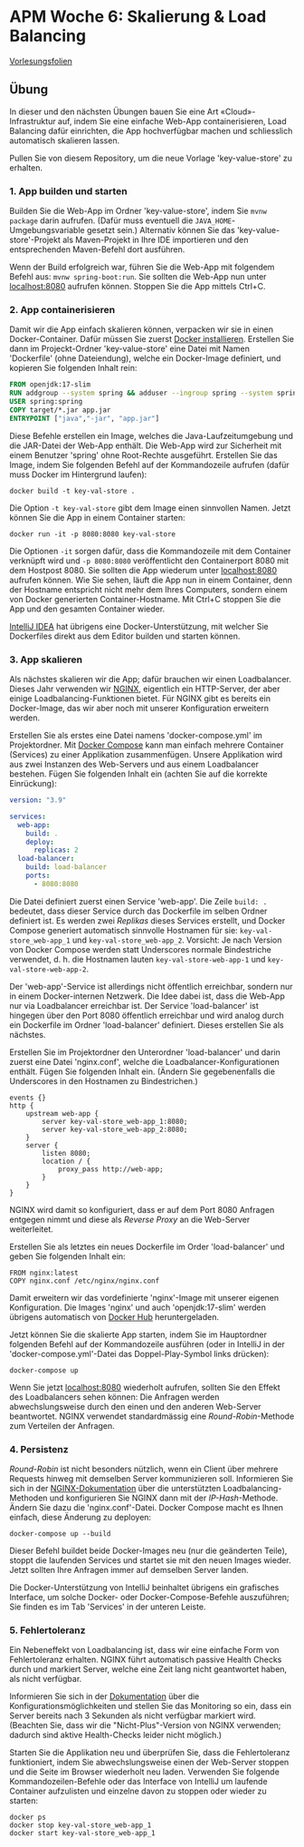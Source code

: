 # APM Woche 6: Skalierung & Load Balancing


[Vorlesungsfolien](Skalierung%20und%20Load%20Balancing.pdf)


## Übung

In dieser und den nächsten Übungen bauen Sie eine Art «Cloud»-Infrastruktur 
auf, indem Sie eine einfache Web-App containerisieren, Load Balancing dafür
einrichten, die App hochverfügbar machen und schliesslich automatisch 
skalieren lassen.

Pullen Sie von diesem Repository, um die neue Vorlage 'key-value-store' zu 
erhalten.


### 1. App builden und starten

Builden Sie die Web-App im Ordner 'key-value-store', indem Sie `mvnw package` 
darin aufrufen. (Dafür muss eventuell die `JAVA_HOME`-Umgebungsvariable gesetzt 
sein.) Alternativ können Sie das 'key-value-store'-Projekt als Maven-Projekt in 
Ihre IDE importieren und den entsprechenden Maven-Befehl dort ausführen.

Wenn der Build erfolgreich war, führen Sie die Web-App mit folgendem Befehl
aus: `mvnw spring-boot:run`. Sie sollten die Web-App nun unter
[localhost:8080](http://localhost:8080) aufrufen können. Stoppen Sie die App
mittels Ctrl+C.


### 2. App containerisieren

Damit wir die App einfach skalieren können, verpacken wir sie in einen
Docker-Container. Dafür müssen Sie zuerst
[Docker installieren](https://www.docker.com/products/docker-desktop). Erstellen
Sie dann im Projeckt-Ordner 'key-value-store' eine Datei mit Namen
'Dockerfile' (ohne Dateiendung), welche ein Docker-Image definiert, und kopieren
Sie folgenden Inhalt rein:

```dockerfile
FROM openjdk:17-slim
RUN addgroup --system spring && adduser --ingroup spring --system spring
USER spring:spring
COPY target/*.jar app.jar
ENTRYPOINT ["java","-jar", "app.jar"]
```

Diese Befehle erstellen ein Image, welches die Java-Laufzeitumgebung und die
JAR-Datei der Web-App enthält. Die Web-App wird zur Sicherheit mit einem
Benutzer 'spring' ohne Root-Rechte ausgeführt. Erstellen Sie das Image, indem
Sie folgenden Befehl auf der Kommandozeile aufrufen (dafür muss Docker im
Hintergrund laufen):

    docker build -t key-val-store .

Die Option `-t key-val-store` gibt dem Image einen sinnvollen Namen. Jetzt
können Sie die App in einem Container starten:

    docker run -it -p 8080:8080 key-val-store

Die Optionen `-it` sorgen dafür, dass die Kommandozeile mit dem Container
verknüpft wird und `-p 8080:8080` veröffentlicht den Containerport 8080 mit dem
Hostpost 8080. Sie sollten die App wiederum unter
[localhost:8080](http://localhost:8080) aufrufen können. Wie Sie sehen, läuft
die App nun in einem Container, denn der Hostname entspricht nicht mehr dem
Ihres Computers, sondern einem von Docker generierten Container-Hostname. Mit
Ctrl+C stoppen Sie die App und den gesamten Container wieder.

[IntelliJ IDEA](https://www.jetbrains.com/de-de/idea/) hat übrigens eine 
Docker-Unterstützung, mit welcher Sie Dockerfiles direkt aus dem Editor 
builden und starten können.


### 3. App skalieren

Als nächstes skalieren wir die App; dafür brauchen wir einen Loadbalancer. 
Dieses Jahr verwenden wir
[NGINX](https://docs.nginx.com/nginx/admin-guide/load-balancer/http-load-balancer/),
eigentlich ein HTTP-Server, der aber einige Loadbalancing-Funktionen bietet. 
Für NGINX gibt es bereits ein Docker-Image, das wir aber noch mit unserer 
Konfiguration erweitern werden.

Erstellen Sie als erstes eine Datei namens 'docker-compose.yml' im 
Projektordner. Mit [Docker Compose](https://docs.docker.com/compose/) kann 
man einfach mehrere Container (Services) zu einer Applikation zusammenfügen. 
Unsere Applikation wird aus zwei Instanzen des Web-Servers und aus einem 
Loadbalancer bestehen. Fügen Sie folgenden Inhalt ein (achten Sie auf die 
korrekte Einrückung):

```yaml
version: "3.9"

services:
  web-app:
    build: .
    deploy:
      replicas: 2
  load-balancer:
    build: load-balancer
    ports:
      - 8080:8080
```

Die Datei definiert zuerst einen Service 'web-app'. Die Zeile `build: .` 
bedeutet, dass dieser Service durch das Dockerfile im selben Ordner definiert
ist. Es werden zwei _Replikas_ dieses Services erstellt, und Docker Compose
generiert automatisch sinnvolle Hostnamen für sie: `key-val-store_web-app_1` und
`key-val-store_web-app_2`. Vorsicht: Je nach Version von Docker Compose 
werden statt Underscores normale Bindestriche verwendet, d. h. die Hostnamen 
lauten `key-val-store-web-app-1` und `key-val-store-web-app-2`.

Der 'web-app'-Service ist allerdings nicht öffentlich erreichbar, sondern 
nur in einem Docker-internen Netzwerk. Die Idee dabei ist, dass die Web-App 
nur via Loadbalancer erreichbar ist.
Der Service 'load-balancer' ist hingegen über den Port 8080 öffentlich 
erreichbar und wird analog durch ein Dockerfile im Ordner 'load-balancer'
definiert. Dieses erstellen Sie als nächstes.

Erstellen Sie im Projektordner den Unterordner 'load-balancer' und darin zuerst 
eine Datei 'nginx.conf', welche die Loadbalancer-Konfigurationen enthält. 
Fügen Sie folgenden Inhalt ein. (Ändern Sie gegebenenfalls die Underscores 
in den Hostnamen zu Bindestrichen.)

    events {}
    http {
        upstream web-app {
            server key-val-store_web-app_1:8080;
            server key-val-store_web-app_2:8080;
        }
        server {
            listen 8080;
            location / {
                proxy_pass http://web-app;
            }
        }
    }

NGINX wird damit so konfiguriert, dass er auf dem Port 8080 Anfragen 
entgegen nimmt und diese als _Reverse Proxy_ an die Web-Server weiterleitet.

Erstellen Sie als letztes ein neues Dockerfile im Order 'load-balancer' und 
geben Sie folgenden Inhalt ein:

    FROM nginx:latest
    COPY nginx.conf /etc/nginx/nginx.conf

Damit erweitern wir das vordefinierte 'nginx'-Image mit unserer eigenen 
Konfiguration. Die Images 'nginx' und auch 'openjdk:17-slim' werden übrigens 
automatisch von [Docker Hub](https://hub.docker.com/) heruntergeladen.

Jetzt können Sie die skalierte App starten, indem Sie im Hauptordner 
folgenden Befehl auf der Kommandozeile ausführen (oder in IntelliJ in der 
'docker-compose.yml'-Datei das Doppel-Play-Symbol links drücken):

    docker-compose up

Wenn Sie jetzt [localhost:8080](http://localhost:8080) wiederholt aufrufen, 
sollten Sie den Effekt des Loadbalancers sehen können: Die Anfragen werden 
abwechslungsweise durch den einen und den anderen Web-Server beantwortet.
NGINX verwendet standardmässig eine _Round-Robin_-Methode zum Verteilen der 
Anfragen.


### 4. Persistenz

_Round-Robin_ ist nicht besonders nützlich, wenn ein Client über mehrere 
Requests hinweg mit demselben Server kommunizieren soll. Informieren Sie 
sich in der [NGINX-Dokumentation](https://docs.nginx.com/nginx/admin-guide/load-balancer/http-load-balancer/#choosing-a-load-balancing-method)
über die unterstützten Loadbalancing-Methoden und konfigurieren Sie 
NGINX dann mit der _IP-Hash_-Methode. Ändern Sie dazu die 'nginx.conf'-Datei.
Docker Compose macht es Ihnen einfach, diese Änderung zu deployen:

    docker-compose up --build

Dieser Befehl buildet beide Docker-Images neu (nur die geänderten Teile), 
stoppt die laufenden Services und startet sie mit den neuen Images wieder. 
Jetzt sollten Ihre Anfragen immer auf demselben Server landen.

Die Docker-Unterstützung von IntelliJ beinhaltet übrigens ein grafisches 
Interface, um solche Docker- oder Docker-Compose-Befehle auszuführen; Sie finden
es im Tab 'Services' in der unteren Leiste.


### 5. Fehlertoleranz

Ein Nebeneffekt von Loadbalancing ist, dass wir eine einfache Form von 
Fehlertoleranz erhalten. NGINX führt automatisch passive Health Checks durch 
und markiert Server, welche eine Zeit lang nicht geantwortet haben, als nicht
verfügbar.

Informieren Sie sich in der
[Dokumentation](https://docs.nginx.com/nginx/admin-guide/load-balancer/http-health-check/#passive-health-checks)
über die Konfigurationsmöglichkeiten und stellen Sie das Monitoring so ein, 
dass ein Server bereits nach 3 Sekunden als nicht verfügbar markiert wird.
(Beachten Sie, dass wir die "Nicht-Plus"-Version von NGINX verwenden; dadurch 
sind aktive Health-Checks leider nicht möglich.)

Starten Sie die Applikation neu und überprüfen Sie, dass die Fehlertoleranz 
funktioniert, indem Sie abwechslungsweise einen der Web-Server stoppen und 
die Seite im Browser wiederholt neu laden. 
Verwenden Sie folgende Kommandozeilen-Befehle oder das Interface von 
IntelliJ um laufende Container aufzulisten und einzelne davon zu stoppen 
oder wieder zu starten:

    docker ps
    docker stop key-val-store_web-app_1
    docker start key-val-store_web-app_1
